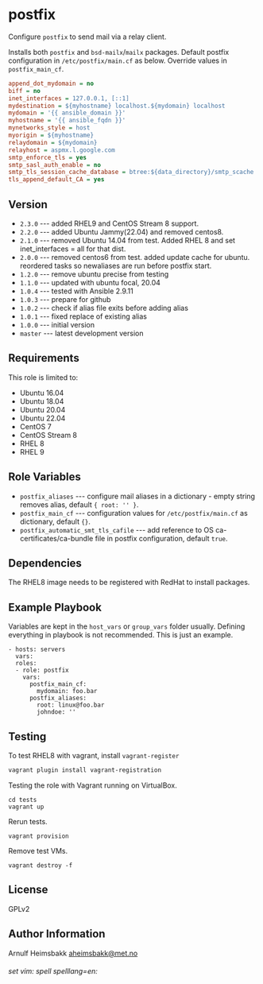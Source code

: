 postfix
=======

Configure `postfix` to send mail via a relay client.

Installs both `postfix` and `bsd-mailx`/`mailx` packages. Default postfix configuration in `/etc/postfix/main.cf` as below. Override values in `postfix_main_cf`.

```ini
append_dot_mydomain = no
biff = no
inet_interfaces = 127.0.0.1, [::1]
mydestination = ${myhostname} localhost.${mydomain} localhost
mydomain = '{{ ansible_domain }}'
myhostname = '{{ ansible_fqdn }}'
mynetworks_style = host
myorigin = ${myhostname}
relaydomain = ${mydomain}
relayhost = aspmx.l.google.com
smtp_enforce_tls = yes
smtp_sasl_auth_enable = no
smtp_tls_session_cache_database = btree:${data_directory}/smtp_scache
tls_append_default_CA = yes
```

Version
-------

* `2.3.0` --- added RHEL9 and CentOS Stream 8 support.
* `2.2.0` --- added Ubuntu Jammy(22.04) and removed centos8.
* `2.1.0` --- removed Ubuntu 14.04 from test. Added RHEL 8 and set inet_interfaces = all for that dist.
* `2.0.0` --- removed centos6 from test. added update cache for ubuntu. reordered tasks so newaliases are run before postfix start.
* `1.2.0` --- remove ubuntu precise from testing
* `1.1.0` --- updated with ubuntu focal, 20.04
* `1.0.4` --- tested with Ansible 2.9.11
* `1.0.3` --- prepare for github
* `1.0.2` --- check if alias file exits before adding alias
* `1.0.1` --- fixed replace of existing alias
* `1.0.0` --- initial version
* `master` --- latest development version

Requirements
------------

This role is limited to:

* Ubuntu 16.04
* Ubuntu 18.04
* Ubuntu 20.04
* Ubuntu 22.04
* CentOS 7
* CentOS Stream 8
* RHEL 8
* RHEL 9

Role Variables
--------------

* `postfix_aliases` --- configure mail aliases in a dictionary - empty string removes alias, default `{ root: '' }`.
* `postfix_main_cf` --- configuration values for `/etc/postfix/main.cf` as dictionary, default `{}`.
* `postfix_automatic_smt_tls_cafile` --- add reference to OS ca-certificates/ca-bundle file in postfix configuration, default `true`.

Dependencies
------------
The RHEL8 image needs to be registered with RedHat to install packages.

Example Playbook
----------------

Variables are kept in the `host_vars` or `group_vars` folder usually. Defining everything in playbook is not recommended. This is just an example.

    - hosts: servers
      vars:
      roles:
      - role: postfix
        vars:
          postfix_main_cf:
            mydomain: foo.bar
          postfix_aliases:
            root: linux@foo.bar
            johndoe: ''

Testing
-------

To test RHEL8 with vagrant, install `vagrant-register`

```bash
vagrant plugin install vagrant-registration
```

Testing the role with Vagrant running on VirtualBox.

    cd tests
    vagrant up

Rerun tests.

    vagrant provision

Remove test VMs.

    vagrant destroy -f

License
-------

GPLv2

Author Information
------------------

Arnulf Heimsbakk <aheimsbakk@met.no>

###### set vim: spell spelllang=en:
